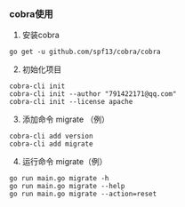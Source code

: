 ### cobra使用

1. 安装cobra

```shell
go get -u github.com/spf13/cobra/cobra
```

2. 初始化项目

```shell
cobra-cli init
cobra-cli init --author "791422171@qq.com"
cobra-cli init --license apache
```

3. 添加命令 migrate （例）

```shell
cobra-cli add version
cobra-cli add migrate
```

4. 运行命令 migrate（例）

```shell
go run main.go migrate -h
go run main.go migrate --help
go run main.go migrate --action=reset
```
